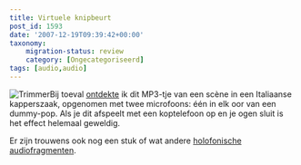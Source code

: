 ```yaml
---
title: Virtuele knipbeurt
post_id: 1593
date: '2007-12-19T09:39:42+00:00'
taxonomy:
    migration-status: review
    category: [Ongecategoriseerd]
tags: [audio,audio]
---
```

![Trimmer](/images/2007/12/trimmer_847143_11375358_400px.thumbnail.jpg)Bij toeval [ontdekte](http://altijdandries.wordpress.com/2007/12/14/virtuele-kapperszaak-360%c2%b0-geluid/) ik dit MP3-tje van een scène in een Italiaanse kapperszaak, opgenomen met twee microfoons: één in elk oor van een dummy-pop. Als je dit afspeelt met een koptelefoon op en je ogen sluit is het effect helemaal geweldig.

Er zijn trouwens ook nog een stuk of wat andere [holofonische audiofragmenten](http://onemansblog.com/2007/05/13/get-your-virtual-haircut-and-other-auditory-illusions/).